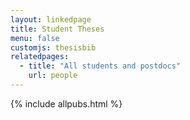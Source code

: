 ```yaml
---
layout: linkedpage
title: Student Theses
menu: false
customjs: thesisbib
relatedpages:
  - title: "All students and postdocs"
    url: people
---
```


{% include allpubs.html %}

